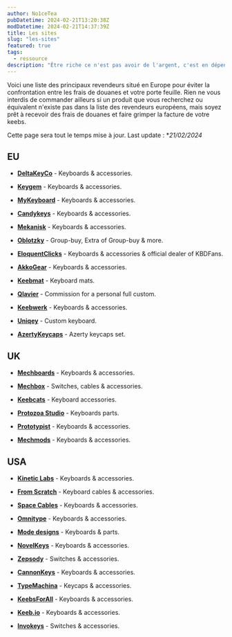 ```yaml
---
author: No1ceTea
pubDatetime: 2024-02-21T13:20:38Z
modDatetime: 2024-02-21T14:37:39Z
title: Les sites
slug: "les-sites"
featured: true
tags:
  - ressource
description: "Être riche ce n'est pas avoir de l'argent, c'est en dépenser."
---
```


Voici une liste des principaux revendeurs situé en Europe pour éviter la confrontation entre les frais de douanes et votre porte feuille. Rien ne vous interdis de commander ailleurs si un produit que vous recherchez ou équivalent n'existe pas dans la liste des revendeurs européens, mais soyez prêt à recevoir des frais de douanes et faire grimper la facture de votre keebs.

Cette page sera tout le temps mise à jour.
Last update : \*_21/02/2024_

## EU

- [**DeltaKeyCo**](https://deltakeyco.com/) - Keyboards & accessories.

- [**Keygem**](https://keygem.com/) - Keyboards & accessories.

- [**MyKeyboard**](https://mykeyboard.eu/) - Keyboards & accessories.

- [**Candykeys**](https://candykeys.com/) - Keyboards & accessories.

- [**Mekanisk**](https://mekanisk.com/) - Keyboards & accessories.

- [**Oblotzky**](https://oblotzky.industries/) - Group-buy, Extra of Group-buy & more.

- [**EloquentClicks**](https://www.eloquentclicks.com/) - Keyboards & accessories & official dealer of KBDFans.

- [**AkkoGear**](https://akkogear.de/) - Keyboards & accessories.

- [**Keebmat**](https://keebmat.com/) - Keyboard mats.

- [**Qlavier**](https://www.qlavier.com/) - Commission for a personal full custom.

- [**Keebwerk**](https://www.keebwerk.com/) - Keyboards & accessories.

- [**Uniqey**](https://uniqey.net/en/) - Custom keyboard.

- [**AzertyKeycaps**](https://www.azertykeycaps.fr/) - Azerty keycaps set.

## UK

- [**Mechboards**](https://mechboards.co.uk/) - Keyboards & accessories.

- [**Mechbox**](https://mechbox.co.uk/) - Switches, cables & accessories.

- [**Keebcats**](https://keebcats.co.uk/) - Keyboard accessories.

- [**Protozoa Studio**](https://protozoa.studio/) - Keyboards parts.

- [**Prototypist**](https://prototypist.net/) - Keyboards & accessories.

- [**Mechmods**](https://www.mechmods.co.uk/) - Keyboards & accessories.

## USA

- [**Kinetic Labs**](https://kineticlabs.com/) - Keyboards & accessories.

- [**From Scratch**](https://fromscratchusa.com/) - Keyboard cables & accessories.

- [**Space Cables**](https://spaceholdings.net/) - Keyboards & accessories.

- [**Omnitype**](https://omnitype.com/) - Keyboards & accessories.

- [**Mode designs**](https://modedesigns.com/) - Keyboards & parts.

- [**NovelKeys**](https://novelkeys.com/) - Keyboards & accessories.

- [**Zepsody**](https://zepsody.com/) - Switches & accessories.

- [**CannonKeys**](https://cannonkeys.com/) - Keyboards & accessories.

- [**TypeMachina**](https://typemachina.com/) - Keycaps & accessories.

- [**KeebsForAll**](https://keebsforall.com/) - Keyboards & accessories.

- [**Keeb.io**](https://keeb.io/) - Keyboards & accessories.

- [**Invokeys**](https://invokeys.com/) - Switches & accessories.
